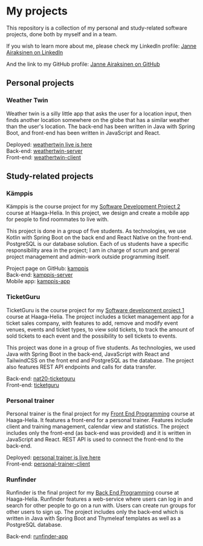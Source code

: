 # My projects
This repository is a collection of my personal and study-related software projects, done both by myself and in a team.

If you wish to learn more about me, please check my LinkedIn profile: [Janne Airaksinen on LinkedIn](https://www.linkedin.com/in/janair/)

And the link to my GitHub profile: [Janne Airaksinen on GitHub](https://github.com/devaajanne)

## Personal projects

### Weather Twin
Weather twin is a silly little app that asks the user for a location input, then finds another location somewhere on the globe that has a similar weather than the user's location. The back-end has been written in Java with Spring Boot, and front-end has been written in JavaScript and React.

Deployed: [weathertwin live is here](https://devaajanne.github.io/weathertwin-client/)<br>
Back-end: [weathertwin-server](https://github.com/devaajanne/weathertwin-server)<br>
Front-end: [weathertwin-client](https://github.com/devaajanne/weathertwin-client)

## Study-related projects

### Kämppis
Kämppis is the course project for my [Software Development Project 2](https://opinto-opas.haaga-helia.fi/course_unit/SOF007AS3AE) course at Haaga-Helia. In this project, we design and create a mobile app for people to find roommates to live with.

This project is done in a group of five students. As technologies, we use Kotlin with Spring Boot on the back end and React Native on the front-end. PostgreSQL is our database solution. Each of us students have a specific responsibility area in the project; I am in charge of scrum and general project management and admin-work outside programming itself.

Project page  on GitHub: [kamppis](https://github.com/HH-Nat20)<br>
Back-end: [kamppis-server](https://github.com/HH-Nat20/kamppis-server)<br>
Mobile app: [kamppis-app](https://github.com/HH-Nat20/kamppis-app)

### TicketGuru
TicketGuru is the course project for my [Software development project 1](https://opinto-opas.haaga-helia.fi/course_unit/SOF005AS3AE) course at Haaga-Helia. The project includes a ticket management app for a ticket sales company, with features to add, remove and modify event venues, events and ticket types, to view sold tickets, to track the amount of sold tickets to each event and the possibility to sell tickets to events.

This project was done in a group of five students. As technologies, we used Java with Spring Boot in the back-end, JavaScript with React and TailwindCSS on the front end and PostgreSQL as the database. The project also features REST API endpoints and calls for data transfer.

Back-end: [nat20-ticketguru](https://github.com/marttyyriroskis/nat20-ticketguru)<br>
Front-end: [ticketguru](https://github.com/Bminor87/ticketguru)

### Personal trainer
Personal trainer is the final project for my [Front End Programming](https://opinto-opas.haaga-helia.fi/course_unit/SOF004AS3AE) course at Haaga-Helia. It features a front-end for a personal trainer. Features include client and training management, calendar view and statistics. The project includes only the front-end (as back-end was provided) and it is written in JavaScript and React. REST API is used to connect the front-end to the back-end.

Deployed: [personal trainer is live here](https://devaajanne.github.io/personal-trainer-client/)<br>
Front-end: [personal-trainer-client](https://github.com/devaajanne/personal-trainer-client)

### Runfinder
Runfinder is the final project for my [Back End Programming](https://opinto-opas.haaga-helia.fi/course_unit/SOF003AS3AE) course at Haaga-Helia. Runfinder features a web-service where users can log in and search for other people to go on a run with. Users can create run groups for other users to sign up. The project includes only the back-end which is written in Java with Spring Boot and Thymeleaf templates as well as a PostgreSQL database.

Back-end: [runfinder-app](https://github.com/devaajanne/runfinder-app)